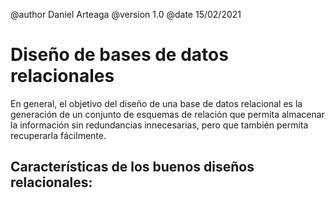 @author Daniel Arteaga
@version 1.0
@date 15/02/2021

Diseño de bases de datos relacionales
======================================

En general, el objetivo del diseño de una base de datos relacional es la generación de un conjunto de esquemas de relación que permita almacenar la información sin redundancias innecesarias, pero que también permita recuperarla fácilmente. 

Características de los buenos diseños relacionales:
---------------------------------------------------

